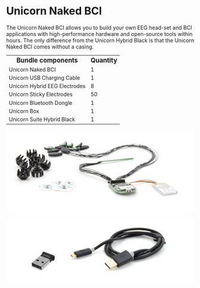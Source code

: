 # Unicorn Naked BCI
The Unicorn Naked BCI allows you to build your own EEG head-set and BCI applications with high-performance hardware and open-source tools within hours. The only difference from the Unicorn Hybrid Black is that the Unicorn Naked BCI comes without a casing.

<p align="center">
<table>
    <tr>
        <th><span style="font-size: larger;">Bundle components</span></th>
        <th><span style="font-size: larger;">Quantity</span></th>
    </tr>
    <tr>
        <td>Unicorn Naked BCI </td>
        <td>1</td>
    </tr>
    <tr>
        <td>Unicorn USB Charging Cable</td>
        <td>1</td>
    </tr>
    <tr>
        <td>Unicorn Hybrid EEG Electrodes</td>
        <td>8</td>
    </tr>
    <tr>
        <td>Unicorn Sticky Electrodes</td>
        <td>50</td>
    </tr>
    <tr>
        <td>Unicorn Bluetooth Dongle</td>
        <td>1</td>
    </tr>
    <tr>
        <td>Unicorn Box</td>
        <td>1</td>
    </tr>
    <tr>
        <td>Unicorn Suite Hybrid Black</td>
        <td>1</td>
    </tr>
</table>
</p>
<p align="center">
<img src="img/img11.png" alt="drawing" width="700"/><br/>
</p>
<p align="center">
<img src="img/img12.png" alt="drawing" width="700"/><br/>
</p>